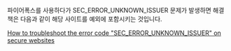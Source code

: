파이어폭스를 사용하다가 SEC_ERROR_UNKNOWN_ISSUER 문제가 발생하면 해결책은 다음과 같이 해당 사이트를 예외에 포함시키는 것입니다.

[How to troubleshoot the error code "SEC_ERROR_UNKNOWN_ISSUER" on secure websites](https://support.mozilla.org/t5/Fix-slowness-crashing-error/How-to-troubleshoot-the-error-code-quot-SEC-ERROR-UNKNOWN-ISSUER/ta-p/35758)
